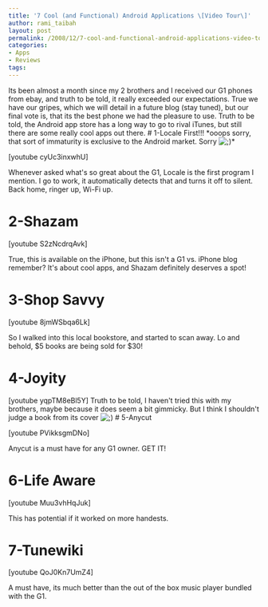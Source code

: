 ```yaml
---
title: '7 Cool (and Functional) Android Applications \[Video Tour\]'
author: rami_taibah
layout: post
permalink: /2008/12/7-cool-and-functional-android-applications-video-tour/
categories:
- Apps
- Reviews
tags: 
---
```

Its been almost a month since my 2 brothers and I received our G1 phones from ebay, and truth to be told, it really exceeded our expectations. True we have our gripes, which we will detail in a future blog (stay tuned), but our final vote is, that its the best phone we had the pleasure to use.
Truth to be told, the Android app store has a long way to go to rival iTunes, but still there are some really cool apps out there.
\# 1-Locale
First!!!
\*ooops sorry, that sort of immaturity is exclusive to the Android market. Sorry ![;)](http://192.168.1.2/blog2/wp-includes/images/smilies/icon_wink.gif)\*

\[youtube cyUc3inxwhU\]

Whenever asked what's so great about the G1, Locale is the first program I mention. I go to work, it automatically detects that and turns it off to silent. Back home, ringer up, Wi-Fi up.

# 2-Shazam

\[youtube S2zNcdrqAvk\]

True, this is available on the iPhone, but this isn't a G1 vs. iPhone blog remember? It's about cool apps, and Shazam definitely deserves a spot!

# 3-Shop Savvy

\[youtube 8jmWSbqa6Lk\]

So I walked into this local bookstore, and started to scan away. Lo and behold, $5 books are being sold for $30!

# 4-Joyity

\[youtube yqpTM8eBl5Y\]
Truth to be told, I haven't tried this with my brothers, maybe because it does seem a bit gimmicky. But I think I shouldn't judge a book from its cover ![;)](http://192.168.1.2/blog2/wp-includes/images/smilies/icon_wink.gif)
\# 5-Anycut

\[youtube PVikksgmDNo\]

Anycut is a must have for any G1 owner. GET IT!

# 6-Life Aware

\[youtube Muu3vhHqJuk\]

This has potential if it worked on more handests.

# 7-Tunewiki

\[youtube QoJ0Kn7UmZ4\]

A must have, its much better than the out of the box music player bundled with the G1\.